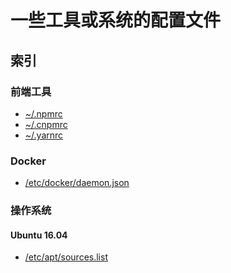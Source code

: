 一些工具或系统的配置文件
======================

## 索引

### 前端工具

* [~/.npmrc](https://github.com/michaellyu/settings-files/blob/master/.npmrc)
* [~/.cnpmrc](https://github.com/michaellyu/settings-files/blob/master/.cnpmrc)
* [~/.yarnrc](https://github.com/michaellyu/settings-files/blob/master/.yarnrc)

### Docker

* [/etc/docker/daemon.json](https://github.com/michaellyu/settings-files/blob/master/docker/daemon.json)

### 操作系统

#### Ubuntu 16.04
* [/etc/apt/sources.list](https://github.com/michaellyu/settings-files/blob/master/ubuntu-16.04/sources.list)

